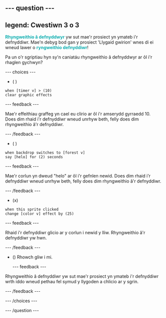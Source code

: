 --- question ---
---
legend: Cwestiwn 3 o 3
---

<span style="color: #0faeb0">**Rhyngweithio â defnyddwyr**</span> yw sut mae'r prosiect yn ymateb i'r defnyddiwr. Mae'n debyg bod gan y prosiect 'Llygaid gwirion' wnes di ei wneud lawer o <span style="color: #0faeb0">**ryngweithio defnyddiwr**</span>!

Pa un o'r sgriptiau hyn sy'n caniatáu rhyngweithio â defnyddwyr ar ôl i'r rhaglen gychwyn?

--- choices ---

- ( )
```blocks3
when [timer v] > (10)
clear graphic effects
```

  --- feedback ---

Mae'r effeithiau graffeg yn cael eu clirio ar ôl i'r amserydd gyrraedd 10. Does dim rhaid i'r defnyddiwr wneud unrhyw beth, felly does dim rhyngweithio â'r defnyddiwr.

  --- /feedback ---
- ( )
```blocks3
when backdrop switches to [forest v]
say [helo] for (2) seconds
```

  --- feedback ---

Mae'r corlun yn dweud "helo" ar ôl i'r gefnlen newid. Does dim rhaid i'r defnyddiwr wneud unrhyw beth, felly does dim rhyngweithio â'r defnyddiwr.

  --- /feedback ---
- (x)
```blocks3
when this sprite clicked
change [color v] effect by (25)
```

  --- feedback ---

Rhaid i'r defnyddiwr glicio ar y corlun i newid y lliw. Rhyngweithio â'r defnyddiwr yw hwn.

  --- /feedback ---


- () Rhowch gliw i mi.

  --- feedback ---

 Rhyngweithio â defnyddiwr yw sut mae'r prosiect yn ymateb i'r defnyddiwr wrth iddo wneud pethau fel symud y llygoden a chlicio ar y sgrin.

  --- /feedback ---

--- /choices ---

--- /question ---
